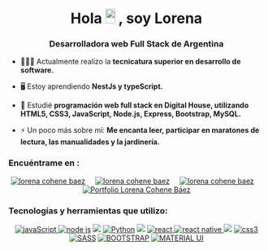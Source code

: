 <h1 align="center">Hola <img src="https://github.com/TheDudeThatCode/TheDudeThatCode/blob/master/Assets/Hi.gif" width="19px" height="29px"> , soy Lorena</h1>

<h3 align="center">Desarrolladora web Full Stack de Argentina</h3>

- 👩🏾‍💻 Actualmente realizo la **tecnicatura superior en desarrollo de software.**

- 🖥️ Estoy aprendiendo **NestJs y typeScript.**

- 🚀 Estudié **programación web full stack en Digital House, utilizando HTML5, CSS3, JavaScript, Node.js, Express, Bootstrap, MySQL.**

- ⚡ Un poco más sobre mí: **Me encanta leer, participar en maratones de lectura, las manualidades y la jardinería.**

<h3 align="left">Encuéntrame en :</h3>
<p align="left">
  <p align="center">
  <a target="_blank" href="https://www.linkedin.com/in/lorenacohenebaez/"><img src="https://img.shields.io/badge/linkedin-%230077B5.svg?&style=for-the-badge&logo=linkedin&logoColor=white" alt="lorena cohene baez" /></a>&nbsp;&nbsp;&nbsp;&nbsp;
  <a href="mailto:loreley.cb15@gmail.com"><img src="https://img.shields.io/badge/gmail-%23D14836.svg?&style=for-the-badge&logo=gmail&logoColor=white" alt="lorena cohene baez" /></a>&nbsp;&nbsp;&nbsp;&nbsp;
    <a href="https://github.com/LorenaCoheneBaez"><img src="https://img.shields.io/badge/GitHub-%23181717?style=for-the-badge&logo=GitHub&logoColor=white" alt="lorena cohene baez" /></a>&nbsp;&nbsp;&nbsp;&nbsp;
    <a target="_blank" href="https://lorenacohenebaez-portfolio.netlify.app/" align="left"><img src="https://img.shields.io/badge/-MI PORTFOLIO-orange?style=for-the-badge" alt="Portfolio Lorena Cohene Báez"/></a>
</p>
</p>
    

<h3 align="left">Tecnologías y herramientas que utilizo:</h3>

<p align="center"> 
<!–– JAVASCRIPT ––>
<a href=https://developer.mozilla.org/en-US/docs/Web/JavaScript" target="_blank" data-bs-toggle="tooltip" title="JavaScript"> <img src="https://img.shields.io/badge/JavaScript-323330?style=for-the-badge&logo=javascript&logoColor=F7DF1E" alt="javaScript"/> </a>
<!–– NODE JS ––>
<a href="https://img.shields.io/badge/Node.js-339933?style=for-the-badge&logo=nodedotjs&logoColor=white" target="_blank" data-bs-toggle="tooltip" title="node js"> <img src="https://img.shields.io/badge/Node.js-339933?style=for-the-badge&logo=nodedotjs&logoColor=white" alt="node js"/></a>
<!-- EXPRESS -->
<a href="https://developer.mozilla.org/es/docs/Learn/Server-side/Express_Nodejs/Introduction" alt="Express Js" data-bs-toggle="tooltip" title="EXPRESS" ><img src= "https://img.shields.io/badge/Express.js-000000?style=for-the-badge&logo=express&logoColor=white" /></a>
 <!–– PYTHON ––>
  <a href="https://www.python.org/" target="_blank" data-bs-toggle="tooltip" title="Python"> <img src="https://img.shields.io/badge/Python-FFD43B?style=for-the-badge&logo=python&logoColor=blue" alt="Python"/></a>
<!-- MYSQL -->
<a href="https://www.mysql.com/" alt="MYSQL" data-bs-toggle="tooltip" title="MYSQL" ><img src= "https://img.shields.io/badge/MySQL-005C84?style=for-the-badge&logo=mysql&logoColor=white" /></a>
<!–– REACT ––>
  <a href="https://reactjs.org/" target="_blank" data-bs-toggle="tooltip" title="ReactJS"> <img src="https://img.shields.io/badge/React-20232A?style=for-the-badge&logo=react&logoColor=61DAFB" alt="react"/> </a>
 <!–– REACT NATIVE––>
  <a href="[https://reactjs.org/](https://reactnative.dev/)" target="_blank" data-bs-toggle="tooltip" title="REACT NATIVE"> <img src="https://img.shields.io/badge/React_Native-20232A?style=for-the-badge&logo=react&logoColor=61DAFB" alt="react native"/> </a>
<!-- HTML -->
<a href="https://developer.mozilla.org/es/docs/Web/HTML" alt="HTML5" data-bs-toggle="tooltip" title="HTML" ><img src= "https://img.shields.io/badge/HTML5-E34F26?style=for-the-badge&logo=html5&logoColor=white" /></a>
<!–– CSS ––>
<a href="https://www.w3schools.com/css/" target="_blank" data-bs-toggle="tooltip" title="CSS3"> <img src="https://img.shields.io/badge/CSS3-1572B6?style=for-the-badge&logo=css3&logoColor=white" alt="css3"/> </a>
<!–– SASS ––>
<a href="https://sass-lang.com" target="_blank" data-bs-toggle="tooltip" title="SASS"> <img src="https://img.shields.io/badge/Sass-CC6699?style=for-the-badge&logo=sass&logoColor=white" alt="SASS"/></a>
<!–– BOOTSTRAP ––>
<a href="https://getbootstrap.com/docs/5.0/getting-started/introduction/" target="_blank" data-bs-toggle="tooltip" title="BOOTSTRAP"> <img src="https://img.shields.io/badge/Bootstrap-563D7C?style=for-the-badge&logo=bootstrap&logoColor=white" alt="BOOTSTRAP"/></a>
<!–– MATERIAL UI ––>
<a href="https://mui.com/" target="_blank" data-bs-toggle="tooltip" title="MATERIAL UI"> <img src="https://img.shields.io/badge/Material%20UI-007FFF?style=for-the-badge&logo=mui&logoColor=white" alt="MATERIAL UI"/></a>
  </p>
